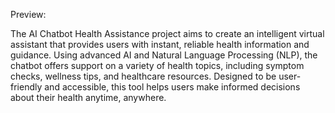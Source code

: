 Preview:

The AI Chatbot Health Assistance project aims to create an intelligent virtual assistant that provides users with instant, reliable health information and guidance. Using advanced AI and Natural Language Processing (NLP), the chatbot offers support on a variety of health topics, including symptom checks, wellness tips, and healthcare resources. Designed to be user-friendly and accessible, this tool helps users make informed decisions about their health anytime, anywhere.

